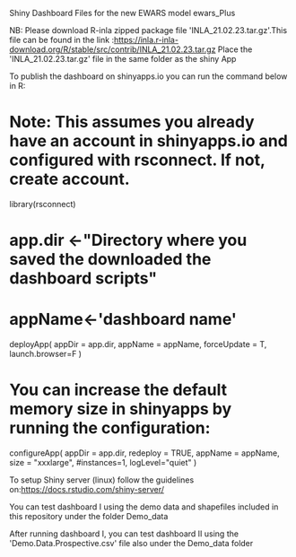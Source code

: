 Shiny Dashboard Files for the new EWARS model ewars_Plus

NB: Please download R-inla zipped package file 'INLA_21.02.23.tar.gz'.This file can be found in the link :https://inla.r-inla-download.org/R/stable/src/contrib/INLA_21.02.23.tar.gz Place the 'INLA_21.02.23.tar.gz' file in the same folder as the shiny App

To publish the dashboard on shinyapps.io you can run the command below in R:
# Note: This assumes you already have an account in shinyapps.io and configured with rsconnect. If not, create account.
library(rsconnect)

# app.dir <-"Directory where you saved the downloaded the dashboard scripts"
# appName<-'dashboard name'

  deployApp(
    appDir = app.dir,
    appName = appName,
    forceUpdate = T,
    launch.browser=F
  )
 
# You can increase the default memory size in shinyapps by running the configuration:

configureApp(
    appDir = app.dir,
    redeploy = TRUE,
    appName = appName,
    size = "xxxlarge",
    #instances=1,
    logLevel="quiet"
  )

To setup Shiny server  (linux) follow the guidelines on:https://docs.rstudio.com/shiny-server/


You can test dashboard I using the demo data and shapefiles included in this repository under the folder Demo_data

After running dashboard I, you can test dashboard II using the 'Demo.Data.Prospective.csv' file also under the Demo_data folder
